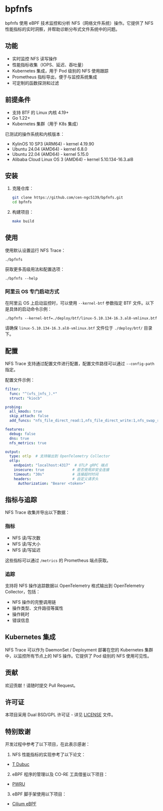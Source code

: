 # bpfnfs
bpfnfs 使用 eBPF 技术监控和分析 NFS（网络文件系统）操作。它提供了 NFS 性能指标的实时洞察，并帮助诊断分布式文件系统中的问题。

## 功能

- 实时监控 NFS 读写操作
- 性能指标收集（IOPS、延迟、吞吐量）
- Kubernetes 集成，用于 Pod 级别的 NFS 使用跟踪
- Prometheus 指标导出，便于与监控系统集成
- 可定制的函数探测和过滤

## 前提条件

- 支持 BTF 的 Linux 内核 4.19+
- Go 1.22+
- Kubernetes 集群（用于 K8s 集成）

已测试的操作系统和内核版本：
- KylinOS 10 SP3 (ARM64) - kernel 4.19.90
- Ubuntu 24.04 (AMD64) - kernel 6.8.0
- Ubuntu 22.04 (AMD64) - kernel 5.15.0
- Alibaba Cloud Linux OS 3 (AMD64) - kernel 5.10.134-16.3.al8 

## 安装

1. 克隆仓库：
   ```bash
   git clone https://github.com/cen-ngc5139/bpfnfs.git
   cd bpfnfs
   ```

2. 构建项目：
   ```bash
   make build
   ```

## 使用

使用默认设置运行 NFS Trace：

```
./bpfnfs
```

获取更多高级用法和配置选项：

```
./bpfnfs --help
```

### 阿里云 OS 专门启动方式

在阿里云 OS 上启动监控时，可以使用 `--kernel-btf` 参数指定 BTF 文件。以下是具体的启动命令示例：

```
./bpfnfs --kernel-btf=./deploy/btf/linux-5.10.134-16.3.al8-vmlinux.btf
```

请确保 `linux-5.10.134-16.3.al8-vmlinux.btf` 文件位于 `./deploy/btf/` 目录下。

## 配置

NFS Trace 支持通过配置文件进行配置，配置文件路径可以通过 `--config-path` 指定。

配置文件示例：

```yaml
filter:
  func: "^(vfs_|nfs_).*"
  struct: "kiocb"

probing:
  all_kmods: true
  skip_attach: false
  add_funcs: "nfs_file_direct_read:1,nfs_file_direct_write:1,nfs_swap_rw:1,nfs_file_read:1,nfs_file_write:1"

features:
  debug: false
  dns: true
  nfs_metrics: true

output:
  type: otlp  # 支持输出到 OpenTelemetry Collector
  otlp:
    endpoint: "localhost:4317"  # OTLP gRPC 端点
    insecure: true             # 是否使用非安全连接
    timeout: "30s"             # 连接超时时间
    headers:                   # 自定义请求头
      Authorization: "Bearer <token>"
```

## 指标与追踪

NFS Trace 收集并导出以下数据：

### 指标
- NFS 读/写次数
- NFS 读/写大小
- NFS 读/写延迟

这些指标可以通过 `/metrics` 的 Prometheus 端点获取。

### 追踪
支持将 NFS 操作追踪数据以 OpenTelemetry 格式输出到 OpenTelemetry Collector，包括：
- NFS 操作的完整调用链
- 操作类型、文件路径等属性
- 操作耗时
- 错误信息

## Kubernetes 集成

NFS Trace 可以作为 DaemonSet / Deployment 部署在您的 Kubernetes 集群中，以监控所有节点上的 NFS 操作。它提供了 Pod 级别的 NFS 使用可见性。

## 贡献

欢迎贡献！请随时提交 Pull Request。

## 许可证

本项目采用 Dual BSD/GPL 许可证 - 详见 [LICENSE](LICENSE) 文件。

## 特别致谢

开发过程中参考了以下项目，在此表示感谢：

1. NFS 性能指标的实现参考了以下论文：
- [T Dubuc](http://perso.ens-lyon.fr/theophile.dubuc/files/CHEOPS24-TrackIOps.pdf)

2. eBPF 程序的管理以及 CO-RE 工具借鉴以下项目：
- [PWRU](https://github.com/cilium/pwru)

3. eBPF 脚手架使用以下项目：
- [Cilium eBPF](https://github.com/cilium/ebpf) 